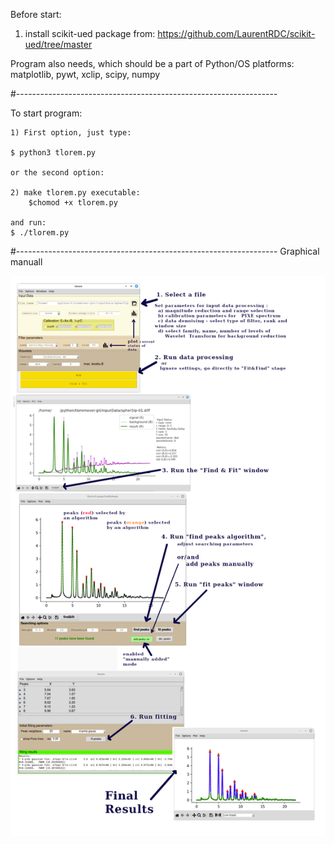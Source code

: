 
Before start:
1) install scikit-ued package from:
https://github.com/LaurentRDC/scikit-ued/tree/master

Program also needs, which should be a part of Python/OS platforms:
    matplotlib, pywt, xclip, scipy, numpy

#-----------------------------------------------------------------

To start program:

    1) First option, just type:

    $ python3 tlorem.py
    
    or the second option:

    2) make tlorem.py executable:
        $chomod +x tlorem.py
 
    and run:
    $ ./tlorem.py

#-----------------------------------------------------------------
Graphical manuall

![graphM](pictures/graph-manual.png)



